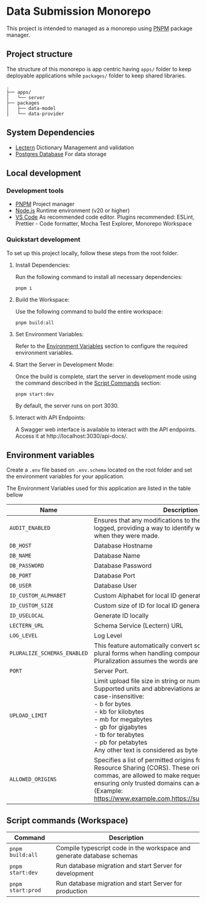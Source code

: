 # Data Submission Monorepo

This project is intended to managed as a monorepo using [PNPM](https://pnpm.io/) package manager.

## Project structure

The structure of this monorepo is app centric having `apps/` folder to keep deployable applications while `packages/` folder to keep shared libraries.

```
.
├── apps/
│   └── server
├── packages
│   ├── data-model
│   └── data-provider
```

## System Dependencies

- [Lectern](https://github.com/overture-stack/lectern) Dictionary Management and validation
- [Postgres Database](https://www.postgresql.org/) For data storage

## Local development

### Development tools

- [PNPM](https://pnpm.io/) Project manager
- [Node.js](https://nodejs.org/en) Runtime environment (v20 or higher)
- [VS Code](https://code.visualstudio.com/) As recommended code editor. Plugins recommended: ESLint, Prettier - Code formatter, Mocha Test Explorer, Monorepo Workspace

### Quickstart development

To set up this project locally, follow these steps from the root folder.

1. Install Dependencies:

   Run the following command to install all necessary dependencies:

   ```
   pnpm i
   ```

2. Build the Workspace:

   Use the following command to build the entire workspace:

   ```
   pnpm build:all
   ```

3. Set Environment Variables:

   Refer to the [Environment Variables](#environment-variables) section to configure the required environment variables.

4. Start the Server in Development Mode:

   Once the build is complete, start the server in development mode using the command described in the [Script Commands](#script-commands-workspace) section:

   ```
   pnpm start:dev
   ```

   By default, the server runs on port 3030.

5. Interact with API Endpoints:

   A Swagger web interface is available to interact with the API endpoints. Access it at http://localhost:3030/api-docs/.

## Environment variables

Create a `.env` file based on `.env.schema` located on the root folder and set the environment variables for your application.

The Environment Variables used for this application are listed in the table bellow

| Name                        | Description                                                                                                                                                                                                                                                                                          | Default                                |
| --------------------------- | ---------------------------------------------------------------------------------------------------------------------------------------------------------------------------------------------------------------------------------------------------------------------------------------------------- | -------------------------------------- |
| `AUDIT_ENABLED`             | Ensures that any modifications to the submitted data are logged, providing a way to identify who made changes and when they were made.                                                                                                                                                               | true                                   |
| `DB_HOST`                   | Database Hostname                                                                                                                                                                                                                                                                                    |                                        |
| `DB_NAME`                   | Database Name                                                                                                                                                                                                                                                                                        |                                        |
| `DB_PASSWORD`               | Database Password                                                                                                                                                                                                                                                                                    |                                        |
| `DB_PORT`                   | Database Port                                                                                                                                                                                                                                                                                        |                                        |
| `DB_USER`                   | Database User                                                                                                                                                                                                                                                                                        |                                        |
| `ID_CUSTOM_ALPHABET`        | Custom Alphabet for local ID generation                                                                                                                                                                                                                                                              | '0123456789ABCDEFGHIJKLMNOPQRSTUVWXYZ' |
| `ID_CUSTOM_SIZE`            | Custom size of ID for local ID generation                                                                                                                                                                                                                                                            | 21                                     |
| `ID_USELOCAL`               | Generate ID locally                                                                                                                                                                                                                                                                                  | true                                   |
| `LECTERN_URL`               | Schema Service (Lectern) URL                                                                                                                                                                                                                                                                         |                                        |
| `LOG_LEVEL`                 | Log Level                                                                                                                                                                                                                                                                                            | 'info'                                 |
| `PLURALIZE_SCHEMAS_ENABLED` | This feature automatically convert schema names to their plural forms when handling compound documents. Pluralization assumes the words are in English                                                                                                                                               | true                                   |
| `PORT`                      | Server Port.                                                                                                                                                                                                                                                                                         | 3030                                   |
| `UPLOAD_LIMIT`              | Limit upload file size in string or number. <br>Supported units and abbreviations are as follows and are case-insensitive: <br> - b for bytes<br> - kb for kilobytes<br>- mb for megabytes<br>- gb for gigabytes<br>- tb for terabytes<br>- pb for petabytes<br>Any other text is considered as byte | '10mb'                                 |
| `ALLOWED_ORIGINS`           | Specifies a list of permitted origins for Cross-Origin Resource Sharing (CORS). These origins, separated by commas, are allowed to make requests to the server, ensuring only trusted domains can access resources. (Example: https://www.example.com,https://subdomain.example.com)                 |                                        |

## Script commands (Workspace)

| Command           | Description                                                            |
| ----------------- | ---------------------------------------------------------------------- |
| `pnpm build:all`  | Compile typescript code in the workspace and generate database schemas |
| `pnpm start:dev`  | Run database migration and start Server for development                |
| `pnpm start:prod` | Run database migration and start Server for production                 |
